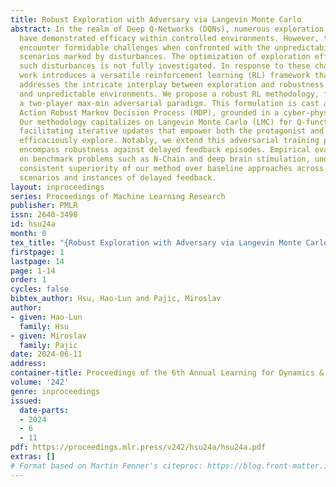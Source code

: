 ```yaml
---
title: Robust Exploration with Adversary via Langevin Monte Carlo
abstract: In the realm of Deep Q-Networks (DQNs), numerous exploration strategies
  have demonstrated efficacy within controlled environments. However, these methods
  encounter formidable challenges when confronted with the unpredictability of real-world
  scenarios marked by disturbances. The optimization of exploration efficiency under
  such disturbances is not fully investigated. In response to these challenges, this
  work introduces a versatile reinforcement learning (RL) framework that systematically
  addresses the intricate interplay between exploration and robustness in dynamic
  and unpredictable environments. We propose a robust RL methodology, framed within
  a two-player max-min adversarial paradigm. This formulation is cast as a Probabilistic
  Action Robust Markov Decision Process (MDP), grounded in a cyber-physical perspective.
  Our methodology capitalizes on Langevin Monte Carlo (LMC) for Q-function exploration,
  facilitating iterative updates that empower both the protagonist and adversary to
  efficaciously explore. Notably, we extend this adversarial training paradigm to
  encompass robustness against delayed feedback episodes. Empirical evaluation, conducted
  on benchmark problems such as N-Chain and deep brain stimulation, underlines the
  consistent superiority of our method over baseline approaches across diverse perturbation
  scenarios and instances of delayed feedback.
layout: inproceedings
series: Proceedings of Machine Learning Research
publisher: PMLR
issn: 2640-3498
id: hsu24a
month: 0
tex_title: "{Robust Exploration with Adversary via Langevin Monte Carlo}"
firstpage: 1
lastpage: 14
page: 1-14
order: 1
cycles: false
bibtex_author: Hsu, Hao-Lun and Pajic, Miroslav
author:
- given: Hao-Lun
  family: Hsu
- given: Miroslav
  family: Pajic
date: 2024-06-11
address:
container-title: Proceedings of the 6th Annual Learning for Dynamics & Control Conference
volume: '242'
genre: inproceedings
issued:
  date-parts:
  - 2024
  - 6
  - 11
pdf: https://proceedings.mlr.press/v242/hsu24a/hsu24a.pdf
extras: []
# Format based on Martin Fenner's citeproc: https://blog.front-matter.io/posts/citeproc-yaml-for-bibliographies/
---
```

